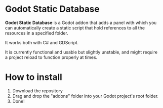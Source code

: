 # Godot Static Database

**Godot Static Database** is a Godot addon that adds a panel with which you can automatically create a static script that hold references to all the resources in a specified folder.

It works both with C# and GDScript.

It is currently functional and usable but slightly unstable, and might require a project reload to function properly at times.

# How to install

1. Download the repository
2. Drag and drop the "addons" folder into your Godot project's root folder.
3. Done!
